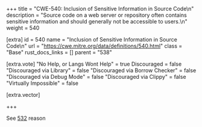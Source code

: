+++
title = "CWE-540: Inclusion of Sensitive Information in Source Code\n"
description = "Source code on a web server or repository often contains sensitive information and should generally not be accessible to users.\n"
weight = 540

[extra]
id = 540
name = "Inclusion of Sensitive Information in Source Code\n"
url = "https://cwe.mitre.org/data/definitions/540.html"
class = "Base"
rust_docs_links = []
parent = "538"

[extra.vote]
"No Help, or Langs Wont Help" = true
Discouraged = false
"Discouraged via Library" = false
"Discouraged via Borrow Checker" = false
"Discouraged via Debug Mode" = false
"Discouraged via Clippy" = false
"Virtually Impossible" = false

[extra.vector]

+++

See [532](/rust-are-we-secure-yet/cwes/cwe-532) reason